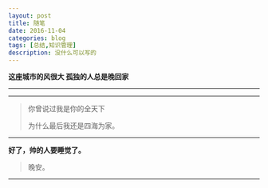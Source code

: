 ```yaml
---
layout: post
title: 随笔
date: 2016-11-04
categories: blog
tags: [总结,知识管理]
description: 没什么可以写的
---
```


**这座城市的风很大 孤独的人总是晚回家**


****
****



>你曾说过我是你的全天下
>
>为什么最后我还是四海为家。



---

**好了，帅的人要睡觉了。**

>晚安。


----
















